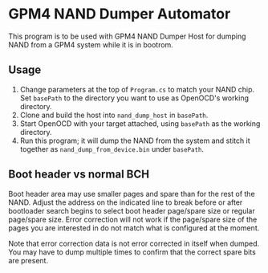 GPM4 NAND Dumper Automator
==========================

This program is to be used with GPM4 NAND Dumper Host for dumping NAND from
a GPM4 system while it is in bootrom.

Usage
-----
1. Change parameters at the top of `Program.cs` to match your NAND chip. Set
   `basePath` to the directory you want to use as OpenOCD's working directory.
2. Clone and build the host into `nand_dump_host` in `basePath`.
3. Start OpenOCD with your target attached, using `basePath` as the working
   directory.
4. Run this program; it will dump the NAND from the system and stitch it
   together as `nand_dump_from_device.bin` under `basePath`.

Boot header vs normal BCH
-------------------------
Boot header area may use smaller pages and spare than for the rest of the NAND.
Adjust the address on the indicated line to break before or after bootloader
search begins to select boot header page/spare size or regular page/spare size.
Error correction will not work if the page/spare size of the pages you are
interested in do not match what is configured at the moment.

Note that error correction data is not error corrected in itself when dumped.
You may have to dump multiple times to confirm that the correct spare bits are
present.
